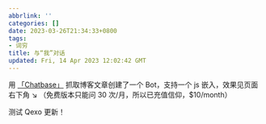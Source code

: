 ```yaml
---
abbrlink: ''
categories: []
date: 2023-03-26T21:34:33+0800
tags:
- 词穷
title: 与“我”对话
updated: Fri, 14 Apr 2023 12:02:42 GMT
---
```

用 [「Chatbase」](https://www.chatbase.co/) 抓取博客文章创建了一个 Bot，支持一个 js 嵌入，效果见页面右下角 ↘ （免费版本只能问 30 次/月，所以已充值信仰，$10/month）

测试 Qexo 更新！

